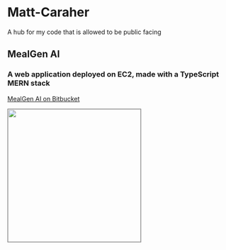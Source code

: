 # Matt-Caraher
A hub for my code that is allowed to be public facing

## MealGen AI
### A web application deployed on EC2, made with a TypeScript MERN stack
[MealGen AI on Bitbucket](https://bitbucket.org/mealgenapp/meal-gen/src/master/)

<div style="border: 1px solid grey; display: inline-block;">
    <img src="https://github.com/mattcar265/Matt-Caraher/assets/98040867/34320932-c20f-41a1-950e-e741dd54b923" width="300">
</div>
